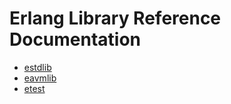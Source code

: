 <!--
 Copyright 2018-2019 Fred Dushin <fred@dushin.net>

 SPDX-License-Identifier: Apache-2.0 OR LGPL-2.1-or-later
-->

# Erlang Library Reference Documentation

* <a href="./ref/estdlib/index.html">estdlib</a>
* <a href="./ref/eavmlib/index.html">eavmlib</a>
* <a href="./ref/etest/index.html">etest</a>
